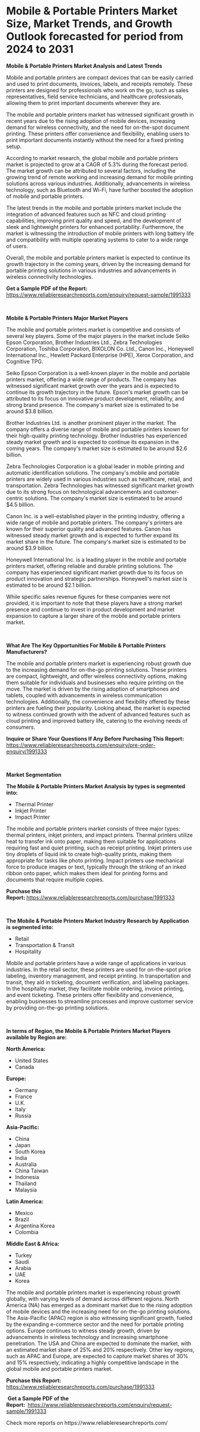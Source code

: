 <p><h1>Mobile & Portable Printers Market Size, Market Trends, and Growth Outlook forecasted for period from 2024 to 2031</h1></p><p><strong>Mobile & Portable Printers Market Analysis and Latest Trends</strong></p>
<p><p>Mobile and portable printers are compact devices that can be easily carried and used to print documents, invoices, labels, and receipts remotely. These printers are designed for professionals who work on the go, such as sales representatives, field service technicians, and healthcare professionals, allowing them to print important documents wherever they are.</p><p>The mobile and portable printers market has witnessed significant growth in recent years due to the rising adoption of mobile devices, increasing demand for wireless connectivity, and the need for on-the-spot document printing. These printers offer convenience and flexibility, enabling users to print important documents instantly without the need for a fixed printing setup.</p><p>According to market research, the global mobile and portable printers market is projected to grow at a CAGR of 5.3% during the forecast period. The market growth can be attributed to several factors, including the growing trend of remote working and increasing demand for mobile printing solutions across various industries. Additionally, advancements in wireless technology, such as Bluetooth and Wi-Fi, have further boosted the adoption of mobile and portable printers.</p><p>The latest trends in the mobile and portable printers market include the integration of advanced features such as NFC and cloud printing capabilities, improving print quality and speed, and the development of sleek and lightweight printers for enhanced portability. Furthermore, the market is witnessing the introduction of mobile printers with long battery life and compatibility with multiple operating systems to cater to a wide range of users.</p><p>Overall, the mobile and portable printers market is expected to continue its growth trajectory in the coming years, driven by the increasing demand for portable printing solutions in various industries and advancements in wireless connectivity technologies.</p></p>
<p><strong>Get a Sample PDF of the Report:&nbsp;</strong> <a href="https://www.reliableresearchreports.com/enquiry/request-sample/1991333">https://www.reliableresearchreports.com/enquiry/request-sample/1991333</a></p>
<p>&nbsp;</p>
<p><strong>Mobile & Portable Printers Major Market Players</strong></p>
<p><p>The mobile and portable printers market is competitive and consists of several key players. Some of the major players in the market include Seiko Epson Corporation, Brother Industries Ltd., Zebra Technologies Corporation, Toshiba Corporation, BIXOLON Co. Ltd., Canon Inc., Honeywell International Inc., Hewlett Packard Enterprise (HPE), Xerox Corporation, and Cognitive TPG.</p><p>Seiko Epson Corporation is a well-known player in the mobile and portable printers market, offering a wide range of products. The company has witnessed significant market growth over the years and is expected to continue its growth trajectory in the future. Epson's market growth can be attributed to its focus on innovative product development, reliability, and strong brand presence. The company's market size is estimated to be around $3.8 billion.</p><p>Brother Industries Ltd. is another prominent player in the market. The company offers a diverse range of mobile and portable printers known for their high-quality printing technology. Brother Industries has experienced steady market growth and is expected to continue its expansion in the coming years. The company's market size is estimated to be around $2.6 billion.</p><p>Zebra Technologies Corporation is a global leader in mobile printing and automatic identification solutions. The company's mobile and portable printers are widely used in various industries such as healthcare, retail, and transportation. Zebra Technologies has witnessed significant market growth due to its strong focus on technological advancements and customer-centric solutions. The company's market size is estimated to be around $4.5 billion.</p><p>Canon Inc. is a well-established player in the printing industry, offering a wide range of mobile and portable printers. The company's printers are known for their superior quality and advanced features. Canon has witnessed steady market growth and is expected to further expand its market share in the future. The company's market size is estimated to be around $3.9 billion.</p><p>Honeywell International Inc. is a leading player in the mobile and portable printers market, offering reliable and durable printing solutions. The company has experienced significant market growth due to its focus on product innovation and strategic partnerships. Honeywell's market size is estimated to be around $2.1 billion.</p><p>While specific sales revenue figures for these companies were not provided, it is important to note that these players have a strong market presence and continue to invest in product development and market expansion to capture a larger share of the mobile and portable printers market.</p></p>
<p>&nbsp;</p>
<p><strong>What Are The Key Opportunities For Mobile & Portable Printers Manufacturers?</strong></p>
<p><p>The mobile and portable printers market is experiencing robust growth due to the increasing demand for on-the-go printing solutions. These printers are compact, lightweight, and offer wireless connectivity options, making them suitable for individuals and businesses who require printing on the move. The market is driven by the rising adoption of smartphones and tablets, coupled with advancements in wireless communication technologies. Additionally, the convenience and flexibility offered by these printers are fueling their popularity. Looking ahead, the market is expected to witness continued growth with the advent of advanced features such as cloud printing and improved battery life, catering to the evolving needs of consumers.</p></p>
<p><strong>Inquire or Share Your Questions If Any Before Purchasing This Report:</strong> <a href="https://www.reliableresearchreports.com/enquiry/pre-order-enquiry/1991333">https://www.reliableresearchreports.com/enquiry/pre-order-enquiry/1991333</a></p>
<p>&nbsp;</p>
<p><strong>Market Segmentation</strong></p>
<p><strong>The Mobile & Portable Printers Market Analysis by types is segmented into:</strong></p>
<p><ul><li>Thermal Printer</li><li>Inkjet Printer</li><li>Impact Printer</li></ul></p>
<p><p>The mobile and portable printers market consists of three major types: thermal printers, inkjet printers, and impact printers. Thermal printers utilize heat to transfer ink onto paper, making them suitable for applications requiring fast and quiet printing, such as receipt printing. Inkjet printers use tiny droplets of liquid ink to create high-quality prints, making them appropriate for tasks like photo printing. Impact printers use mechanical force to produce images or text, typically through the striking of an inked ribbon onto paper, which makes them ideal for printing forms and documents that require multiple copies.</p></p>
<p><strong>Purchase this Report:&nbsp;</strong><a href="https://www.reliableresearchreports.com/purchase/1991333">https://www.reliableresearchreports.com/purchase/1991333</a></p>
<p>&nbsp;</p>
<p><strong>The Mobile & Portable Printers Market Industry Research by Application is segmented into:</strong></p>
<p><ul><li>Retail</li><li>Transportation & Transit</li><li>Hospitality</li></ul></p>
<p><p>Mobile and portable printers have a wide range of applications in various industries. In the retail sector, these printers are used for on-the-spot price labeling, inventory management, and receipt printing. In transportation and transit, they aid in ticketing, document verification, and labeling packages. In the hospitality market, they facilitate mobile ordering, invoice printing, and event ticketing. These printers offer flexibility and convenience, enabling businesses to streamline processes and improve customer service by providing on-the-go printing solutions.</p></p>
<p>&nbsp;</p>
<p><strong>In terms of Region, the Mobile & Portable Printers Market Players available by Region are:</strong></p>
<p>
    <p> <strong> North America: </strong>
        <ul>
            <li>United States</li>
            <li>Canada</li>
        </ul>
        </p> 
    <p> <strong> Europe: </strong>
        <ul>
            <li>Germany</li>
            <li>France</li>
            <li>U.K.</li>
            <li>Italy</li>
            <li>Russia</li>
        </ul>
        </p> 
    <p> <strong> Asia-Pacific: </strong>
        <ul>
            <li>China</li>
            <li>Japan</li>
            <li>South Korea</li>
            <li>India</li>
            <li>Australia</li>
            <li>China Taiwan</li>
            <li>Indonesia</li>
            <li>Thailand</li>
            <li>Malaysia</li>
        </ul>
        </p> 
    <p> <strong> Latin America: </strong>
        <ul>
            <li>Mexico</li>
            <li>Brazil</li>
            <li>Argentina Korea</li>
            <li>Colombia</li>
        </ul>
        </p> 
    <p> <strong> Middle East & Africa: </strong>
        <ul>
            <li>Turkey</li>
            <li>Saudi</li>
            <li>Arabia</li>
            <li>UAE</li>
            <li>Korea</li>
        </ul>
    </p>
    </p>
<p><p>The mobile and portable printers market is experiencing robust growth globally, with varying levels of demand across different regions. North America (NA) has emerged as a dominant market due to the rising adoption of mobile devices and the increasing need for on-the-go printing solutions. The Asia-Pacific (APAC) region is also witnessing significant growth, fueled by the expanding e-commerce sector and the need for portable printing options. Europe continues to witness steady growth, driven by advancements in wireless technology and increasing smartphone penetration. The USA and China are expected to dominate the market, with an estimated market share of 25% and 20% respectively. Other key regions, such as APAC and Europe, are expected to capture market shares of 30% and 15% respectively, indicating a highly competitive landscape in the global mobile and portable printers market.</p></p>
<p><strong>Purchase this Report: </strong><a href="https://www.reliableresearchreports.com/purchase/1991333">https://www.reliableresearchreports.com/purchase/1991333</a></p>
<p>&nbsp;<strong>Get a Sample PDF of the Report:&nbsp;&nbsp;</strong><a href="https://www.reliableresearchreports.com/enquiry/request-sample/1991333">https://www.reliableresearchreports.com/enquiry/request-sample/1991333</a></p>
<p><strong></strong></p>
<p>Check more reports on https://www.reliableresearchreports.com/</p>